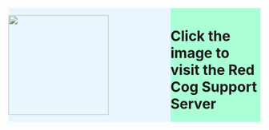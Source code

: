 <style>
.container {
   height: auto;
   overflow: hidden;
}

.right {
    width: 180px;
    float: right;
    background: #aafed6;
}

.left {
    float: none; /* not needed, just for clarification */
    background: #e8f6fe;
    /* the next props are meant to keep this block independent from the other floated one */
    width: auto;
    overflow: hidden;
}
</style>
<div class="container">
    <div class="right">
        <h1>Click the image to visit the Red Cog Support Server</h1>
    </div>
    <div class="left">
        <p><a href="https://discord.gg/463dJbT"><img src="http://i.imgur.com/8jC15G5.jpg" width="200" height="200"></a></p>
    </div>
</div>

